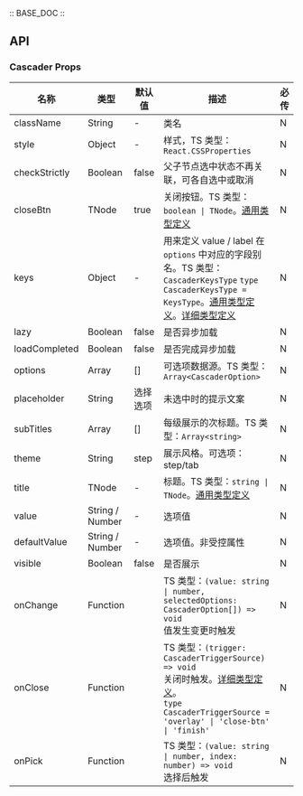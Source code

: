 :: BASE_DOC ::

## API

### Cascader Props

名称 | 类型 | 默认值 | 描述 | 必传
-- | -- | -- | -- | --
className | String | - | 类名 | N
style | Object | - | 样式，TS 类型：`React.CSSProperties` | N
checkStrictly | Boolean | false | 父子节点选中状态不再关联，可各自选中或取消 | N
closeBtn | TNode | true | 关闭按钮。TS 类型：`boolean \| TNode`。[通用类型定义](https://github.com/Tencent/tdesign-mobile-react/blob/develop/src/common.ts) | N
keys | Object | - | 用来定义 value / label 在 `options` 中对应的字段别名。TS 类型：`CascaderKeysType` `type CascaderKeysType = KeysType`。[通用类型定义](https://github.com/Tencent/tdesign-mobile-react/blob/develop/src/common.ts)。[详细类型定义](https://github.com/Tencent/tdesign-mobile-react/tree/develop/src/cascader/type.ts) | N
lazy | Boolean | false | 是否异步加载 | N
loadCompleted | Boolean | false | 是否完成异步加载 | N
options | Array | [] | 可选项数据源。TS 类型：`Array<CascaderOption>` | N
placeholder | String | 选择选项 | 未选中时的提示文案 | N
subTitles | Array | [] | 每级展示的次标题。TS 类型：`Array<string>` | N
theme | String | step | 展示风格。可选项：step/tab | N
title | TNode | - | 标题。TS 类型：`string \| TNode`。[通用类型定义](https://github.com/Tencent/tdesign-mobile-react/blob/develop/src/common.ts) | N
value | String / Number | - | 选项值 | N
defaultValue | String / Number | - | 选项值。非受控属性 | N
visible | Boolean | false | 是否展示 | N
onChange | Function |  | TS 类型：`(value: string \| number, selectedOptions: CascaderOption[]) => void`<br/>值发生变更时触发 | N
onClose | Function |  | TS 类型：`(trigger: CascaderTriggerSource) => void`<br/>关闭时触发。[详细类型定义](https://github.com/Tencent/tdesign-mobile-react/tree/develop/src/cascader/type.ts)。<br/>`type CascaderTriggerSource = 'overlay' \| 'close-btn' \| 'finish'`<br/> | N
onPick | Function |  | TS 类型：`(value: string \| number, index: number) => void`<br/>选择后触发 | N
